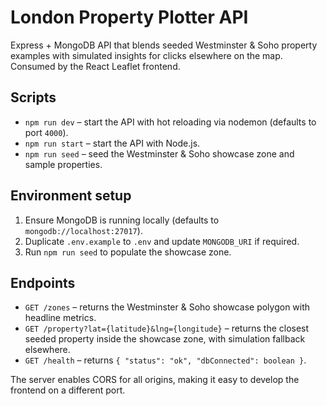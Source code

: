 # London Property Plotter API

Express + MongoDB API that blends seeded Westminster & Soho property examples with simulated insights for clicks elsewhere on the map. Consumed by the React Leaflet frontend.

## Scripts

- `npm run dev` – start the API with hot reloading via nodemon (defaults to port `4000`).
- `npm run start` – start the API with Node.js.
- `npm run seed` – seed the Westminster & Soho showcase zone and sample properties.

## Environment setup

1. Ensure MongoDB is running locally (defaults to `mongodb://localhost:27017`).
2. Duplicate `.env.example` to `.env` and update `MONGODB_URI` if required.
3. Run `npm run seed` to populate the showcase zone.

## Endpoints

- `GET /zones` – returns the Westminster & Soho showcase polygon with headline metrics.
- `GET /property?lat={latitude}&lng={longitude}` – returns the closest seeded property inside the showcase zone, with simulation fallback elsewhere.
- `GET /health` – returns `{ "status": "ok", "dbConnected": boolean }`.

The server enables CORS for all origins, making it easy to develop the frontend on a different port.

